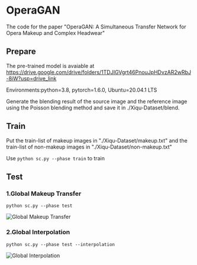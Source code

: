 # OperaGAN
The code for the paper "OperaGAN: A Simultaneous Transfer Network for Opera Makeup and Complex Headwear"
## Prepare
The pre-trained model is avaiable at https://drive.google.com/drive/folders/1TDJIGVgrt46PnouJpHDvzAR2wRbJ-8iW?usp=drive_link

Environments:python=3.8, pytorch=1.6.0, Ubuntu=20.04.1 LTS

Generate the blending result of the source image and the reference image using the Poisson blending method and save it in ./Xiqu-Dataset/blend. 
## Train
Put the train-list of makeup images in "./Xiqu-Dataset/makeup.txt" and the train-list of non-makeup images in "./Xiqu-Dataset/non-makeup.txt"

Use `python sc.py --phase train` to train
## Test
### 1.Global Makeup Transfer
`python sc.py --phase test`

![Global Makeup Transfer](https://github.com/)
### 2.Global Interpolation
`python sc.py --phase test --interpolation`

![Global Interpolation](https://github.com/)

